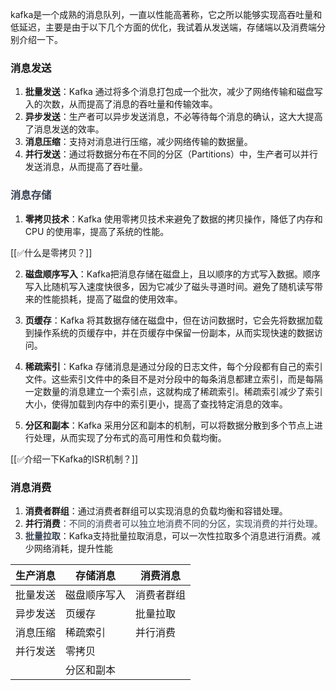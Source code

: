 kafka是一个成熟的消息队列，一直以性能高著称，它之所以能够实现高吞吐量和低延迟，主要是由于以下几个方面的优化，我试着从发送端，存储端以及消费端分别介绍一下。



### 消息发送


1. **批量发送**：Kafka 通过将多个消息打包成一个批次，减少了网络传输和磁盘写入的次数，从而提高了消息的吞吐量和传输效率。
2. **异步发送**：生产者可以异步发送消息，不必等待每个消息的确认，这大大提高了消息发送的效率。
3. **消息压缩**：支持对消息进行压缩，减少网络传输的数据量。
4. **并行发送**：通过将数据分布在不同的分区（Partitions）中，生产者可以并行发送消息，从而提高了吞吐量。

<font style="color:rgb(55, 65, 81);"></font>

### <font style="color:rgb(55, 65, 81);">消息存储</font>


1. **零拷贝技术**：Kafka 使用零拷贝技术来避免了数据的拷贝操作，降低了内存和 CPU 的使用率，提高了系统的性能。

[[✅什么是零拷贝？]]



2. **磁盘顺序写入**：Kafka把消息存储在磁盘上，且以顺序的方式写入数据。顺序写入比随机写入速度快很多，因为它减少了磁头寻道时间。避免了随机读写带来的性能损耗，提高了磁盘的使用效率。



3. **页缓存**：Kafka 将其数据存储在磁盘中，但在访问数据时，它会先将数据加载到操作系统的页缓存中，并在页缓存中保留一份副本，从而实现快速的数据访问。



4. **稀疏索引**：Kafka 存储消息是通过分段的日志文件，每个分段都有自己的索引文件。这些索引文件中的条目不是对分段中的每条消息都建立索引，而是每隔一定数量的消息建立一个索引点，这就构成了稀疏索引。稀疏索引减少了索引大小，使得加载到内存中的索引更小，提高了查找特定消息的效率。



5. **分区和副本**：Kafka 采用分区和副本的机制，可以将数据分散到多个节点上进行处理，从而实现了分布式的高可用性和负载均衡。

[[✅介绍一下Kafka的ISR机制？]]





### 消息消费
1. **消费者群组**：通过消费者群组可以实现消息的负载均衡和容错处理。
2. **并行消费**<font style="color:rgb(55, 65, 81);">：不同的消费者可以独立地消费不同的分区，实现消费的并行处理。</font>
3. **<font style="color:rgb(55, 65, 81);">批量拉取</font>**：Kafka支持批量拉取消息，可以一次性拉取多个消息进行消费。减少网络消耗，提升性能





| **生产消息** | **存储消息** | **消费消息** |
| --- | --- | --- |
| 批量发送 | 磁盘顺序写入 | 消费者群组 |
| 异步发送 | 页缓存 | 批量拉取 |
| 消息压缩 | 稀疏索引 | 并行消费 |
| 并行发送 | 零拷贝 | |
| | 分区和副本 | |


